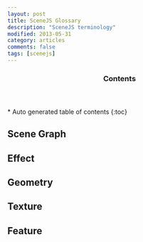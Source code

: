 ```yaml
---
layout: post
title: SceneJS Glossary
description: "SceneJS terminology"
modified: 2013-05-31
category: articles
comments: false
tags: [scenejs]
---
```


<section id="table-of-contents" class="toc">
  <header>
    <h3>Contents</h3>
  </header>
<div id="drawer" markdown="1">
*  Auto generated table of contents
{:toc}
</div>
</section><!-- /#table-of-contents -->



## Scene Graph

## Effect

## Geometry

## Texture

## Feature

